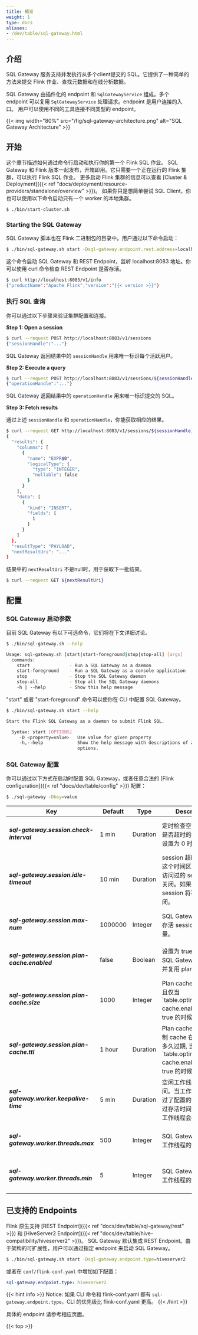 ```yaml
---
title: 概览
weight: 1
type: docs
aliases:
- /dev/table/sql-gateway.html
---
```

<!--
Licensed to the Apache Software Foundation (ASF) under one
or more contributor license agreements.  See the NOTICE file
distributed with this work for additional information
regarding copyright ownership.  The ASF licenses this file
to you under the Apache License, Version 2.0 (the
"License"); you may not use this file except in compliance
with the License.  You may obtain a copy of the License at

  http://www.apache.org/licenses/LICENSE-2.0

Unless required by applicable law or agreed to in writing,
software distributed under the License is distributed on an
"AS IS" BASIS, WITHOUT WARRANTIES OR CONDITIONS OF ANY
KIND, either express or implied.  See the License for the
specific language governing permissions and limitations
under the License.
-->

介绍
----------------

SQL Gateway 服务支持并发执行从多个client提交的 SQL。它提供了一种简单的方法来提交 Flink 作业、查找元数据和在线分析数据。

SQL Gateway 由插件化的 endpoint 和 `SqlGatewayService` 组成。多个 endpoint 可以复用 `SqlGatewayService` 处理请求。endpoint 是用户连接的入口。
用户可以使用不同的工具连接不同类型的 endpoint。

{{< img width="80%" src="/fig/sql-gateway-architecture.png" alt="SQL Gateway Architecture" >}}

开始
---------------

这个章节描述如何通过命令行启动和执行你的第一个 Flink SQL 作业。
SQL Gateway 和 Flink 版本一起发布，开箱即用。它只需要一个正在运行的 Flink 集群，可以执行 Flink SQL 作业。
更多启动 Flink 集群的信息可以查看 [Cluster & Deployment]({{< ref "docs/deployment/resource-providers/standalone/overview" >}})。
如果你只是想简单尝试 SQL Client，你也可以使用以下命令启动只有一个 worker 的本地集群。

```bash
$ ./bin/start-cluster.sh
```
### Starting the SQL Gateway

SQL Gateway 脚本也在 Flink 二进制包的目录中。用户通过以下命令启动：

```bash
$ ./bin/sql-gateway.sh start -Dsql-gateway.endpoint.rest.address=localhost
```

这个命令启动 SQL Gateway 和 REST Endpoint，监听 localhost:8083 地址。你可以使用 curl 命令检查 REST Endpoint 是否存活。

```bash
$ curl http://localhost:8083/v1/info
{"productName":"Apache Flink","version":"{{< version >}}"}
```

### 执行 SQL 查询

你可以通过以下步骤来验证集群配置和连接。

**Step 1: Open a session**

```bash
$ curl --request POST http://localhost:8083/v1/sessions
{"sessionHandle":"..."}
```

SQL Gateway 返回结果中的 `sessionHandle` 用来唯一标识每个活跃用户。

**Step 2: Execute a query**

```bash
$ curl --request POST http://localhost:8083/v1/sessions/${sessionHandle}/statements/ --data '{"statement": "SELECT 1"}'
{"operationHandle":"..."}
```

SQL Gateway 返回结果中的 `operationHandle` 用来唯一标识提交的 SQL。


**Step 3: Fetch results**

通过上述 `sessionHandle` 和 `operationHandle`，你能获取相应的结果。

```bash
$ curl --request GET http://localhost:8083/v1/sessions/${sessionHandle}/operations/${operationHandle}/result/0
{
  "results": {
    "columns": [
      {
        "name": "EXPR$0",
        "logicalType": {
          "type": "INTEGER",
          "nullable": false
        }
      }
    ],
    "data": [
      {
        "kind": "INSERT",
        "fields": [
          1
        ]
      }
    ]
  },
  "resultType": "PAYLOAD",
  "nextResultUri": "..."
}
```

结果中的 `nextResultUri` 不是null时，用于获取下一批结果。

```bash
$ curl --request GET ${nextResultUri}
```

配置
----------------

### SQL Gateway 启动参数

目前 SQL Gateway 有以下可选命令，它们将在下文详细讨论。

```bash
$ ./bin/sql-gateway.sh --help

Usage: sql-gateway.sh [start|start-foreground|stop|stop-all] [args]
  commands:
    start               - Run a SQL Gateway as a daemon
    start-foreground    - Run a SQL Gateway as a console application
    stop                - Stop the SQL Gateway daemon
    stop-all            - Stop all the SQL Gateway daemons
    -h | --help         - Show this help message
```

"start" 或者 "start-foreground" 命令可以使你在 CLI 中配置 SQL Gateway。

```bash
$ ./bin/sql-gateway.sh start --help

Start the Flink SQL Gateway as a daemon to submit Flink SQL.

  Syntax: start [OPTIONS]
     -D <property=value>   Use value for given property
     -h,--help             Show the help message with descriptions of all
                           options.
```

### SQL Gateway 配置

你可以通过以下方式在启动时配置 SQL Gateway，或者任意合法的 [Flink configuration]({{< ref "docs/dev/table/config" >}}) 配置：

```bash
$ ./sql-gateway -Dkey=value
```

<table class="configuration table table-bordered">
    <thead>
        <tr>
            <th class="text-left" style="width: 20%">Key</th>
            <th class="text-left" style="width: 15%">Default</th>
            <th class="text-left" style="width: 10%">Type</th>
            <th class="text-left" style="width: 55%">Description</th>
        </tr>
    </thead>
    <tbody>
        <tr>
            <td><h5>sql-gateway.session.check-interval</h5></td>
            <td style="word-wrap: break-word;">1 min</td>
            <td>Duration</td>
            <td>定时检查空闲 session 是否超时的间隔时间，设置为 0 时关闭检查。</td>
        </tr>
        <tr>
            <td><h5>sql-gateway.session.idle-timeout</h5></td>
            <td style="word-wrap: break-word;">10 min</td>
            <td>Duration</td>
            <td>session 超时时间，在这个时间区间内没有被访问过的 session 会被关闭。如果设置为 0，session 将不会被关闭。</td>
        </tr>
        <tr>
            <td><h5>sql-gateway.session.max-num</h5></td>
            <td style="word-wrap: break-word;">1000000</td>
            <td>Integer</td>
            <td>SQL Gateway 服务中存活 session 的最大数量。</td>
        </tr>
        <tr>
            <td><h5>sql-gateway.session.plan-cache.enabled</h5></td>
            <td style="word-wrap: break-word;">false</td>
            <td>Boolean</td>
            <td>设置为 true 的时候，SQL Gateway 会缓存并复用 plan。</td>
        </tr>
        <tr>
            <td><h5>sql-gateway.session.plan-cache.size</h5></td>
            <td style="word-wrap: break-word;">1000</td>
            <td>Integer</td>
            <td>Plan cache 的大小, 当且仅当 `table.optimizer.plan-cache.enabled` 为 true 的时候生效。</td>
        </tr>
        <tr>
            <td><h5>sql-gateway.session.plan-cache.ttl</h5></td>
            <td style="word-wrap: break-word;">1 hour</td>
            <td>Duration</td>
            <td>Plan cache 的 TTL, 控制 cache 在写入之后多久过期, 当且仅当 `table.optimizer.plan-cache.enabled` 为 true 的时候生效。</td>
        </tr>
        <tr>
            <td><h5>sql-gateway.worker.keepalive-time</h5></td>
            <td style="word-wrap: break-word;">5 min</td>
            <td>Duration</td>
            <td>空闲工作线程的存活时间。当工作线程数量超过了配置的最小值，超过存活时间的多余空闲工作线程会被杀掉。</td>
        </tr>
        <tr>
            <td><h5>sql-gateway.worker.threads.max</h5></td>
            <td style="word-wrap: break-word;">500</td>
            <td>Integer</td>
            <td>SQL Gateway 服务中工作线程的最大数量。</td>
        </tr>
        <tr>
            <td><h5>sql-gateway.worker.threads.min</h5></td>
            <td style="word-wrap: break-word;">5</td>
            <td>Integer</td>
            <td>SQL Gateway 服务中工作线程的最小数量。</td>
        </tr>
    </tbody>
</table>

已支持的 Endpoints
----------------

Flink 原生支持 [REST Endpoint]({{< ref "docs/dev/table/sql-gateway/rest" >}}) 和 [HiveServer2 Endpoint]({{< ref "docs/dev/table/hive-compatibility/hiveserver2" >}})。
SQL Gateway 默认集成 REST Endpoint。由于架构的可扩展性，用户可以通过指定 endpoint 来启动 SQL Gateway。

```bash
$ ./bin/sql-gateway.sh start -Dsql-gateway.endpoint.type=hiveserver2
```

或者在 `conf/flink-conf.yaml` 中增加如下配置：

```yaml
sql-gateway.endpoint.type: hiveserver2
```

{{< hint info >}}
Notice: 如果 CLI 命令和 flink-conf.yaml 都有 `sql-gateway.endpoint.type`，CLI 的优先级比 flink-conf.yaml 更高。
{{< /hint >}}

具体的 endpoint 请参考相应页面。

{{< top >}}
